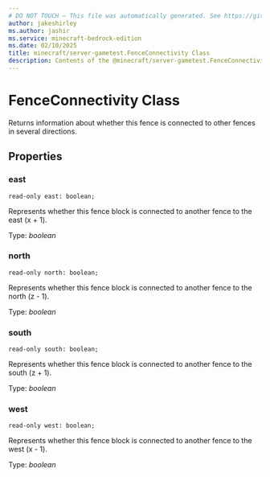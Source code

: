 ```yaml
---
# DO NOT TOUCH — This file was automatically generated. See https://github.com/mojang/minecraftapidocsgenerator to modify descriptions, examples, etc.
author: jakeshirley
ms.author: jashir
ms.service: minecraft-bedrock-edition
ms.date: 02/10/2025
title: minecraft/server-gametest.FenceConnectivity Class
description: Contents of the @minecraft/server-gametest.FenceConnectivity class.
---
```

# FenceConnectivity Class

Returns information about whether this fence is connected to other fences in several directions.

## Properties

### **east**
`read-only east: boolean;`

Represents whether this fence block is connected to another fence to the east (x + 1).

Type: *boolean*

### **north**
`read-only north: boolean;`

Represents whether this fence block is connected to another fence to the north (z - 1).

Type: *boolean*

### **south**
`read-only south: boolean;`

Represents whether this fence block is connected to another fence to the south (z + 1).

Type: *boolean*

### **west**
`read-only west: boolean;`

Represents whether this fence block is connected to another fence to the west (x - 1).

Type: *boolean*

